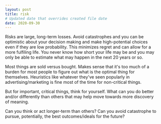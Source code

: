 ```yaml
---
layout: post
title: risk
# Updated date that overrides created file date
date: 2020-09-30
---
```


Risks are large, long-term losses.
Avoid catastrophes
and you can be optimistic
about your decision making
and make high-potential choices
even if they are low probability.
This minimizes regret
and can allow for a more fulfiling life.
You never know how short your life may be
and you may only be able to estimate
what may happen in the next 20 years or so.

Most things are sold versus bought.
Makes sense
that it's too much of a burden
for most people
to figure out what is the optimal thing
for themselves.
Heuristics like whatever they've seen popularly in advertising/marketing
is fine most of the time for non-critical things.

But for important, critical things,
think for yourself.
What can you do better
and/or differently
than others
that may help move towards
more discovery
of meaning.

Can you think or act
longer-term
than others?
Can you avoid catastrophe
to pursue,
potentially,
the best outcomes/ideals
for the future?
